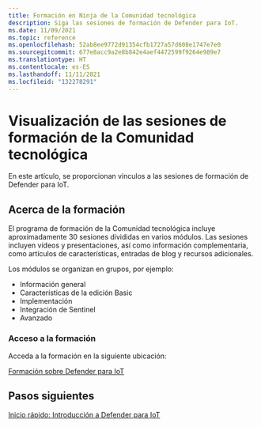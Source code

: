 ```yaml
---
title: Formación en Ninja de la Comunidad tecnológica
description: Siga las sesiones de formación de Defender para IoT.
ms.date: 11/09/2021
ms.topic: reference
ms.openlocfilehash: 52ab8ee9772d91354cfb1727a57d608e1747e7e0
ms.sourcegitcommit: 677e8acc9a2e8b842e4aef4472599f9264e989e7
ms.translationtype: HT
ms.contentlocale: es-ES
ms.lasthandoff: 11/11/2021
ms.locfileid: "132278291"
---
```

# <a name="view-tech-community-training-sessions"></a>Visualización de las sesiones de formación de la Comunidad tecnológica

En este artículo, se proporcionan vínculos a las sesiones de formación de Defender para IoT.

## <a name="about-the-training"></a>Acerca de la formación

El programa de formación de la Comunidad tecnológica incluye aproximadamente 30 sesiones divididas en varios módulos. Las sesiones incluyen vídeos y presentaciones, así como información complementaria, como artículos de características, entradas de blog y recursos adicionales.

Los módulos se organizan en grupos, por ejemplo:

- Información general
- Características de la edición Basic
- Implementación
- Integración de Sentinel
- Avanzado  

### <a name="access-training"></a>Acceso a la formación

Acceda a la formación en la siguiente ubicación:

[Formación sobre Defender para IoT](https://go.microsoft.com/fwlink/?linkid=2167929)

## <a name="next-steps"></a>Pasos siguientes

[Inicio rápido: Introducción a Defender para IoT](getting-started.md#quickstart-get-started-with-defender-for-iot)
